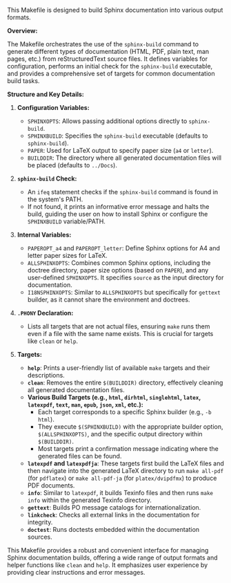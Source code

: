 This Makefile is designed to build Sphinx documentation into various output formats.

**Overview:**

The Makefile orchestrates the use of the `sphinx-build` command to generate different types of documentation (HTML, PDF, plain text, man pages, etc.) from reStructuredText source files. It defines variables for configuration, performs an initial check for the `sphinx-build` executable, and provides a comprehensive set of targets for common documentation build tasks.

**Structure and Key Details:**

1.  **Configuration Variables:**
    *   `SPHINXOPTS`: Allows passing additional options directly to `sphinx-build`.
    *   `SPHINXBUILD`: Specifies the `sphinx-build` executable (defaults to `sphinx-build`).
    *   `PAPER`: Used for LaTeX output to specify paper size (`a4` or `letter`).
    *   `BUILDDIR`: The directory where all generated documentation files will be placed (defaults to `../Docs`).

2.  **`sphinx-build` Check:**
    *   An `ifeq` statement checks if the `sphinx-build` command is found in the system's PATH.
    *   If not found, it prints an informative error message and halts the build, guiding the user on how to install Sphinx or configure the `SPHINXBUILD` variable/PATH.

3.  **Internal Variables:**
    *   `PAPEROPT_a4` and `PAPEROPT_letter`: Define Sphinx options for A4 and letter paper sizes for LaTeX.
    *   `ALLSPHINXOPTS`: Combines common Sphinx options, including the doctree directory, paper size options (based on `PAPER`), and any user-defined `SPHINXOPTS`. It specifies `source` as the input directory for documentation.
    *   `I18NSPHINXOPTS`: Similar to `ALLSPHINXOPTS` but specifically for `gettext` builder, as it cannot share the environment and doctrees.

4.  **`.PHONY` Declaration:**
    *   Lists all targets that are not actual files, ensuring `make` runs them even if a file with the same name exists. This is crucial for targets like `clean` or `help`.

5.  **Targets:**
    *   **`help`**: Prints a user-friendly list of available `make` targets and their descriptions.
    *   **`clean`**: Removes the entire `$(BUILDDIR)` directory, effectively cleaning all generated documentation files.
    *   **Various Build Targets (e.g., `html`, `dirhtml`, `singlehtml`, `latex`, `latexpdf`, `text`, `man`, `epub`, `json`, `xml`, etc.):**
        *   Each target corresponds to a specific Sphinx builder (e.g., `-b html`).
        *   They execute `$(SPHINXBUILD)` with the appropriate builder option, `$(ALLSPHINXOPTS)`, and the specific output directory within `$(BUILDDIR)`.
        *   Most targets print a confirmation message indicating where the generated files can be found.
    *   **`latexpdf` and `latexpdfja`**: These targets first build the LaTeX files and then navigate into the generated LaTeX directory to run `make all-pdf` (for `pdflatex`) or `make all-pdf-ja` (for `platex/dvipdfmx`) to produce PDF documents.
    *   **`info`**: Similar to `latexpdf`, it builds Texinfo files and then runs `make info` within the generated Texinfo directory.
    *   **`gettext`**: Builds PO message catalogs for internationalization.
    *   **`linkcheck`**: Checks all external links in the documentation for integrity.
    *   **`doctest`**: Runs doctests embedded within the documentation sources.

This Makefile provides a robust and convenient interface for managing Sphinx documentation builds, offering a wide range of output formats and helper functions like `clean` and `help`. It emphasizes user experience by providing clear instructions and error messages.